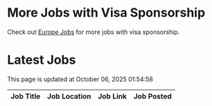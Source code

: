 # More Jobs with Visa Sponsorship

Check out [Europe Jobs](https://github.com/sureshparimi/europejobs#latest-jobs) for more jobs with visa sponsorship.

# Latest Jobs

This page is updated at October 06, 2025 01:54:58

| Job Title | Job Location | Job Link | Job Posted |
| --- | --- | --- | --- |
